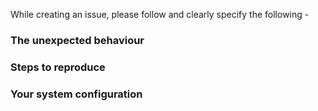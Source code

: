 While creating an issue, please follow and clearly specify the following - 

### The unexpected behaviour
### Steps to reproduce
### Your system configuration
